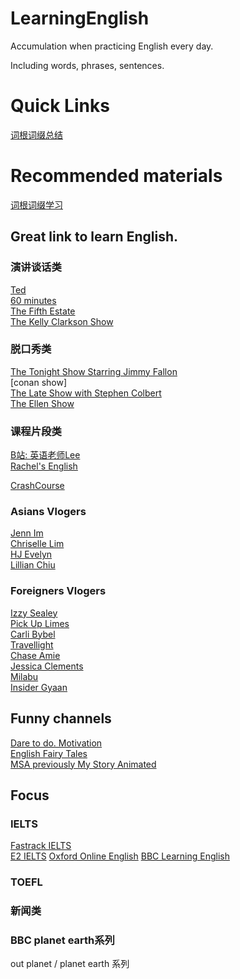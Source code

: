 # LearningEnglish
Accumulation when practicing English every day.

Including words, phrases, 
sentences.


# Quick Links

[词根词缀总结](%E8%AF%8D%E6%A0%B9%E8%AF%8D%E7%BC%80%E6%80%BB%E7%BB%93.md)


# Recommended materials

[词根词缀学习](https://www.bilibili.com/video/BV1ug411D7zv?share_source=copy_web&vd_source=58a753dc32c450d2ffcc9b6e3879cf08)


## Great link to learn English.

### 演讲谈话类
[Ted](https://www.ted.com/talks)   
[60 minutes](https://www.youtube.com/c/60minutes)   
[The Fifth Estate](https://www.youtube.com/c/cbcfifth)    
[The Kelly Clarkson Show](https://www.youtube.com/c/kellyclarksonshow)

### 脱口秀类

[The Tonight Show Starring Jimmy Fallon](https://www.youtube.com/c/fallontonight)   
[conan show]   
[The Late Show with Stephen Colbert](https://www.youtube.com/c/ColbertLateShow)   
[The Ellen Show](https://www.youtube.com/c/TheEllenShow)


### 课程片段类

[B站: 英语老师Lee](https://space.bilibili.com/131058159)  
[Rachel's English](https://www.youtube.com/c/rachelsenglish)

[CrashCourse](https://www.youtube.com/c/crashcourse/playlists)


### Asians Vlogers

[Jenn Im](https://www.youtube.com/c/clothesencounters)  
[Chriselle Lim](https://www.youtube.com/c/ChriselleLim)  
[HJ Evelyn](https://www.youtube.com/c/HJEvelynha)  
[Lillian Chiu](https://www.youtube.com/c/LillianChiu101)  

### Foreigners Vlogers

[Izzy Sealey](https://www.youtube.com/c/IzzySealey)  
[Pick Up Limes](https://www.youtube.com/c/PickUpLimes)  
[Carli Bybel](https://www.youtube.com/c/CarliBel55)  
[Travellight](https://www.youtube.com/c/Travellight21)  
[Chase Amie](https://www.youtube.com/c/ChaseAmie)  
[Jessica Clements](https://www.youtube.com/c/JessicaClements)  
[Milabu](https://www.youtube.com/c/Milabu09)  
[Insider Gyaan](https://www.youtube.com/c/InsiderGyaan)  


## Funny channels

[Dare to do. Motivation](https://www.youtube.com/c/DaretodoMotivation)   
[English Fairy Tales](https://www.youtube.com/c/EnglishFairyTales)   
[MSA previously My Story Animated](https://www.youtube.com/channel/UCYzEMRKqrh01-tauv7MYyVQ)   

## Focus

### IELTS

[Fastrack IELTS](https://www.youtube.com/c/FastrackEducation)   
[E2 IELTS](https://www.youtube.com/c/E2IELTS)
[Oxford Online English](https://www.youtube.com/c/Oxfordonlineenglish1)
[BBC Learning English](https://www.youtube.com/c/bbclearningenglish)


### TOEFL


### 新闻类



### BBC planet earth系列

out planet / planet earth 系列